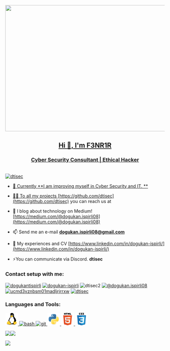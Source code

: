 <a href = "https://github.com/ryo-ma/github-profile-trophy">
  
<p align="center">
  <img width="700" height="400" src="https://i.hizliresim.com/5bgeda1.png">
</p>

<h2 align="center">Hi 👋, I'm F3NR1R</h2>
<h3 align="center">Cyber ​​Security Consultant | Ethical Hacker </h3>
<p align="left" >   
<br>

<img src = "https://komarev.com/ghpvc/?username=dtisec&label=Profile%20views&color=0e75b6&style=flat" alt ="dtisec"/>

</p>

- 🌱 Currently **I am improving myself in Cyber ​​Security and IT. **

- 👨‍💻 To all my projects [https://github.com/dtisec](https://github.com/dtisec) you can reach us at

- 📝 I blog about technology on Medium! [https://medium.com/@dogukan.ispirli08](https://medium.com/@dogukan.ispirli08)

- 📫 Send me an e-mail **dogukan.ispirli08@gmail.com**

- 📄 My experiences and CV [https://www.linkedin.com/in/dogukan-ispirli/](https://www.linkedin.com/in/dogukan-ispirli/)

- ⚡You can communicate via Discord. **dtisec**

<h3 align="left">Contact setup with me: </h3>
<p align = "sol">
<a href = "https://twitter.com/dogukantispirli" target = "blank"><img align = "center" src = "https://raw.githubusercontent.com/rahuldkjain/github-profile-readme-generator /master/src/images/icons/Social/twitter.svg" alt = "dogukantispirli" height = "30" genişlik = "40" /></a>
<a href = "https://linkedin.com/in/dogukan-ispirli" target = "_blank"><img align = "center" src = "https://raw.githubusercontent.com/rahuldkjain/github-profile-readme-generator/master/src/images/icons/Social/linked-in-alt.svg" alt = "dogukan-ispirli" height = "30" width = "40" /></a>
<img align="center" src="https://raw.githubusercontent.com/rahuldkjain/github-profile-readme-generator/master/src/images/icons/Social/instagram.svg" alt="dtisec2" height="30" width="40" />
<a href = "https://www.instagram.com/dogukan.ispirli/" target = "_blank"></a>
<a href = "https://medium.com/@dogukan.ispirli08" target = "_blank"><img align = "center" src = "https://raw.githubusercontent.com/rahuldkjain/github-profile-readme-generator/master/src/images/icons/Social/medium.svg" alt = "@dogukan.ispirli08" height = "30" genişlik = "40" /></a> <a href = "https://www.youtube.com/@higashi08" target = "_blank"><img align = "center" src = "https://raw.githubusercontent.com/rahuldkjain/github-profile-readme-generator/master/src/images/icons/Social/youtube.svg" alt = "ucmd3vznbsm01madljrjrrxw" height = "30" genişlik = "40" /></a>
<a href = "https://discord.gg/dtisec" target = "_blank"><img align = "center" src = "https://raw.githubusercontent.com/rahuldkjain/github-profile-readme-generator/master/src/images/icons/Social/discord.svg" alt = "dtisec" height = "30" genişlik = "40" /></a>
</p>

<h3 align="left">Languages ​​and Tools:</h3>  
<p align="left"> 
  <a href="https://www.linux.org/" target="_blank" rel="noreferrer"> <img src="https://raw.githubusercontent.com/devicons/devicon/master/icons/linux/linux-original.svg" alt="linux" width="40" height="40"/> </a>
  <a href="https://www.gnu.org/software/bash/" target="_blank" rel="noreferrer"> <img src="https://www.vectorlogo.zone/logos/gnu_bash/gnu_bash-icon.svg" alt="bash" width="40" height="40"/> </a> 
  <a href="https://git-scm.com/" target="_blank" rel="noreferrer"> <img src="https://www.vectorlogo.zone/logos/git-scm/git-scm-icon.svg" alt="git" width="40" height="40"/> </a>   
  <a href="https://www.python.org" target="_blank" rel="noreferrer"> <img src="https://raw.githubusercontent.com/devicons/devicon/master/icons/python/python-original.svg" alt="python" width="40" height="40"/> </a>
  <a href="https://www.w3.org/html/" target="_blank" rel="noreferrer"> <img src="https://raw.githubusercontent.com/devicons/devicon/master/icons/html5/html5-original-wordmark.svg" alt="html5" width="40" height="40"/> </a>
  <a href="https://www.w3schools.com/css/" target = "_blank" rel = "noreferrer"> <img src = "https://raw.githubusercontent.com/devicons/devicon/master/icons/css3/css3-original-wordmark.svg" alt = " css3" width = "40" height = "40"/> </a> 
</p>
<p>

<img align="left" src="https://github-readme-stats.vercel.app/api/top-langs/?username=dtisec&theme=blue-green">
<p><img align="left" src="https://github-readme-stats.vercel.app/api?username=dtisec&theme=blue-green"></p><br>
<p><img align="left" src="https://github-readme-streak-stats.herokuapp.com?user=dtisec&theme=blue-green&date_format=M%20j%5B%2C%20Y%5D"/>

</p>
